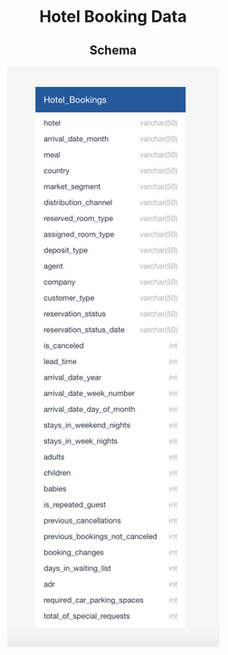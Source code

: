 <h1 align="center">Hotel Booking Data  </h1>

<h2 align="center"> Schema </h2>
 <p align="center"> <img src="https://github.com/sufyanmun/Hotel_Booking_Data/blob/main/Schema.png" alt="Schema" title="Schema">
 </p>
